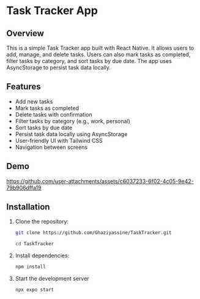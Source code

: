 # Task Tracker App

## Overview
This is a simple Task Tracker app built with React Native. It allows users to add, manage, and delete tasks. Users can also mark tasks as completed, filter tasks by category, and sort tasks by due date. The app uses AsyncStorage to persist task data locally.

## Features
- Add new tasks
- Mark tasks as completed
- Delete tasks with confirmation
- Filter tasks by category (e.g., work, personal)
- Sort tasks by due date
- Persist task data locally using AsyncStorage
- User-friendly UI with Tailwind CSS
- Navigation between screens 

## Demo

https://github.com/user-attachments/assets/c6037233-6f02-4c05-9e42-79b906dffa19

## Installation

1. Clone the repository:
   ```bash
   git clone https://github.com/Ghaziyassine/TaskTracker.git
   ```
   ```bash
   cd TaskTracker
   ```
2. Install dependencies:
   ```bash
   npm install
   ```
3. Start the development server
   ```bash
   npx expo start
   ```
   
